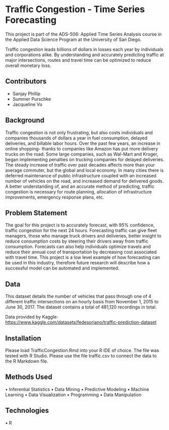 # Traffic Congestion - Time Series Forecasting

This project is part of the ADS-506: Applied Time Series Analysis course in the Applied Data Science Program at the University of San Diego.

Traffic congestion leads billions of dollars in losses each year by individuals and corporations alike. By understanding and accurately predicting traffic at major intersections, routes and travel time can be optimized to reduce overall monetary loss. 

## Contributors

-   Sanjay Phillip
-   Summer Purschke
-   Jacqueline Vo

## Background

Traffic congestion is not only frustrating, but also costs individuals and companies thousands of dollars a year in fuel consumption, delayed deliveries, and billable labor hours. Over the past few years, an increase in online shopping- thanks to companies like Amazon has put more delivery trucks on the road. Some large companies, such as Wal-Mart and Kroger, began implementing penalties on trucking companies for delayed deliveries. The steady increase of traffic over past decades affects more than your average commuter, but the global and local economy. In many cities there is deferred maintenance of public infrastructure coupled with an increased number of vehicles on the road, and increased demand for delivered goods. A better understanding of, and an accurate method of predicting, traffic congestion is necessary for route planning, allocation of infrastructure improvements, emergency response plans, etc. 

## Problem Statement

The goal for this project is to accurately forecast, with 95% confidence, traffic congestion for the next 24 hours. Forecasting traffic can give fleet managers, those who manage truck drivers and deliveries, better insight to reduce consumption costs by steering their drivers away from traffic consumption. Forecasts can also help individuals optimize travels and reduce their annual cost of transportation by decreasing cost associated with travel time. This project is a low level example of how forecasting can be used in this industry, therefore future research will describe how a successful model can be automated and implemented. 


## Data 

This dataset details the number of vehicles that pass through one of 4 different traffic intersections on an hourly basis from November 1, 2015 to June 30, 2017. The dataset contains a total of 481,120 recordings in total.

Data provided by Kaggle: https://www.kaggle.com/datasets/fedesoriano/traffic-prediction-dataset

## Installation

Please load TrafficCongestion.Rmd into your R IDE of choice. The file was tested with R Studio. Please use the file traffic.csv to connect the data to the R Markdown file.

## Methods Used

•	Inferential Statistics
•	Data Mining 
•	Predictive Modeling 
•	Machine Learning
•	Data Visualization
•	Programming 
•	Data Manipulation

## Technologies
•	R



